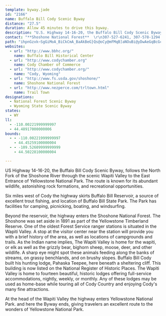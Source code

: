 ```yaml
---
template: byway.jade
id: "2166"
name: Buffalo Bill Cody Scenic Byway
distance: "27.5"
duration: Allow 45 minutes to drive this byway.
description: "U.S. Highway 14-16-20, the Buffalo Bill Cody Scenic Byway, follows the North Fork of the Shoshone River through the Wapiti Valley to the East Entrance of Yellowstone. It is known for its abundant wildlife, astonishing rock formations, and recreation."
contact: "**Shoshone National Forest**  \r\n307-527-6241, 307-578-1294 for the hearing impaired  \r\n[Send E-mail](mailto:jmking@fs.fed.us)"
path: "ihpnGzxk~SgGiMoA_BiCkCmA_BaAkBeG}Qs@oCy@mFMqB]aNOuBi@yDwAeGqBcGc@yBe@uHs@yEcCuKqLgm@_Qcz@_@uDQwEAoER_G^sDv@sEfAyDlA}ChFsL|AeCbGmGx@iA~@qBb@_BxCiOnLeg@~@{Ex@cId@_Ll@yGvG{g@z@mE|@sCtBgGhByGfBsDdAuApAkAvGsDhBgBz@aBv@iBh@{B`AoGf@kEd@_ClAaEnAkCvB{CpRcUfByC~AgDrBaHx@sETgBb@_Gn@aQf@oCv@gCp@qApAeBxAaAhAk@zAUtGEpANrHvBhADvBQj@SvB_Bh@y@dAaCXqATgD?yA[aDuGcU_BmJe@kFSiHBkFJiERsCZgCr@yDnBgHzEoMt@mCh@_DX_Ej@_Fn@{CvCgKzC}IhCaFdEyFdFqHbDuD`Aq@pDcBtK}AbC{@vBkCdAsBn@qDNoCEmFWaLRaTEcGmAwZ?yBBgDx@cMd@cDh@oClB_G~@oB~AeCvBmCxAsAdAs@bCo@xDg@bBw@vAaB~@uBz@wCLuBAyDm@{D}AcE_EcIgAmCeAsBu@_Cc@{Bc@cFBiEJ}Ah@cEhB_Kb@mDHeDNoM^aI~B__@r@gFhA_Gl@kKF{K_@{Ge@}Ec@cCe@cCwCwK_@sDEmBHmDxAyNT_BnBoI`AgFZsDb@eI?gDWcJq@yGo@gE}AiG}B}FcLcSqFkLaB_Ei@eBkBcIe@}ECm@?aCXuMN_D`@{ClAyDd@_AzL_NrBuDfAgCt@_CfBgJ~@sDlCmId@}Bn@eFBsBImCI}@o@cE{@yCqBaFeAsBqDeFmBqByDcCsAk@oCeAyCe@mCMmE{AcC}BiBgCy@yB}@sDe@gE?yFh@uF`AkDzAaDxAeBrEuDlF{DbBeBx@cA~@aBlByEtAuGl@gEn@{HHeD?eFScE]wD_CeQo@eFe@yF}@iHs@kDe@iBoAeCoA_B{AsAqAeAuIaEiAs@eAy@mAwAy@aA{@{A}@wBeAgEoBiNwAyFwCeGoCwDmBeDiBwDiA}Cu@yCi@kDc@cFImDAwBN{En@gFx@mEpA}DpIsPnBkGt@sD^sCNyAToHSmMHmFTuE|BmQToFV{NbDw\\h@{HJeG?iIk@sJs@uFmHk_@yKae@e@sDQqD?_ALuGXcFE}E_@mDgA{E{@eD_@sBMeBEmFJkLAwB_@gIEsENoBt@_Er@oBnDmG|ByE`AkE\\uCxBaXfHes@vAoRhC{Zx@qFlA}ErAmHj@{Gp@wK@_AIsBk@eEaAmE{BiG}AyD_ByFWsAe@qF_Doj@SgI@_DLgCr@gHt@eDbFkOfAgEx@eFh@aGZeGfBsUv@wEvBqJd@qD`@oH^oU?mEc@sCoAgE_@_DSuFYcR?qCBgBVyE`AuIhAaJXsGQgEc@uDaCgKYyASyB?gB\\{J?iDsAo_@BcEZiEp@kEdAuFZmDDaCU}Do@cE"
websites: 
  - url: "http://www.bbhc.org/"
    name: Buffalo Bill Historical Center
  - url: "http://www.codychamber.org"
    name: Cody Chamber of Commerce
  - url: "http://www.codychamber.org/"
    name: "Cody, Wyoming"
  - url: "http://www.fs.usda.gov/shoshone/"
    name: Shoshone National Forest
  - url: "http://www.nezperce.com/trltown.html"
    name: Trail Town
designations: 
  - National Forest Scenic Byway
  - Wyoming State Scenic Byway
states: 
  - WY
ll: 
  - -110.00221999999997
  - 44.48917000000006
bounds: 
  - - -110.00221999999997
    - 44.45259100000004
  - - -109.52609999999999
    - 44.50228100000004

---
```


<p>US Highway 14-16-20, the Buffalo Bill Cody Scenic Byway, follows
the North Fork of the Shoshone River through the scenic Wapiti
Valley to the East Entrance of Yellowstone National Park. The route
is known for its abundant wildlife, astonishing rock formations,
and recreational opportunities.</p>
<p>Six miles west of Cody the highway skirts Buffalo Bill
Reservoir, a source of excellent trout fishing, and location of
Buffalo Bill State Park. The Park has facilities for camping,
picnicking, boating, and windsurfing.</p>
<p>Beyond the reservoir, the highway enters the Shoshone National
Forest. The Shoshone was set aside in 1891 as part of the
Yellowstone Timberland Reserve. One of the oldest Forest Service
ranger stations is situated in the Wapiti Valley. A stop at the
visitor center near the station will provide you with a brief
history of the area, as well as locations of campgrounds and
trails. As the Indian name implies, The Wapiti Valley is home for
the wapiti, or elk as well as the grizzly bear, bighorn sheep,
moose, deer, and other wildlife. A sharp eye might spot these
animals feeding along the banks of streams, on grassy benchlands,
and on brushy slopes. Buffalo Bill Cody built his hunting lodge,
Pahaska Teepee, here beneath a sheltering cliff. This building is
now listed on the National Register of Historic Places. The Wapiti
Valley is home to fourteen beautiful, historic lodges offering
full-service accommodations, nightly, weekly, or monthly. Any of
these lodges may be used as home-base while touring all of Cody
Country and enjoying Cody's many fine attractions.</p>
<p>At the head of the Wapiti Valley the highway enters Yellowstone
National Park. and here the Byway ends, giving travelers an
excellent route to the wonders of Yellowstone National Park.</p>